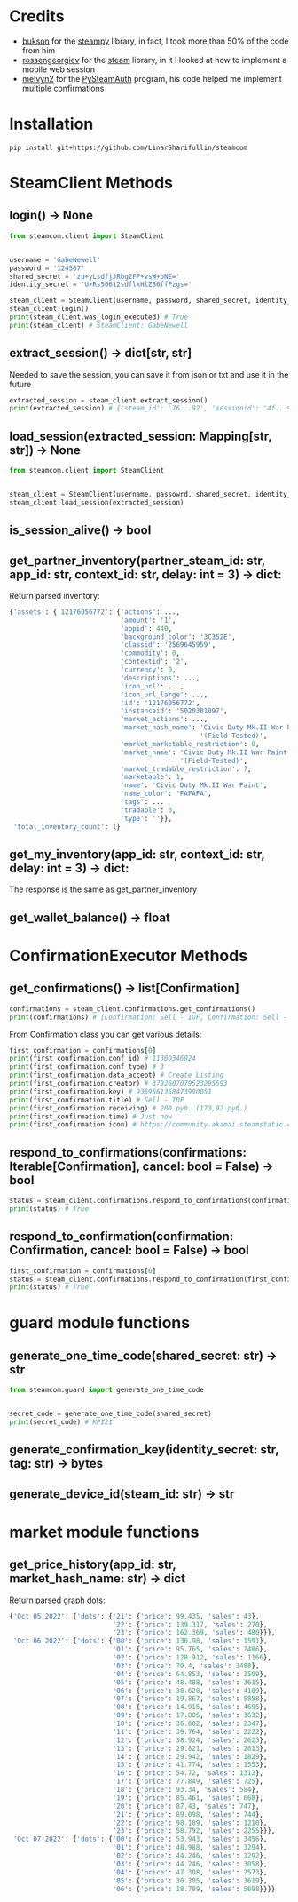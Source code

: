 # Credits
* [bukson](https://github.com/bukson) for the [steampy](https://github.com/bukson/steampy) library, in fact, I took more than 50% of the code from him
* [rossengeorgiev](https://github.com/rossengeorgiev) for the [steam](https://github.com/ValvePython/steam) library, in it I looked at how to implement a mobile web session
* [melvyn2](https://github.com/melvyn2) for the [PySteamAuth](https://github.com/melvyn2/PySteamAuth) program, his code helped me implement multiple confirmations

# Installation
```console
pip install git+https://github.com/LinarSharifullin/steamcom
```

# SteamClient Methods
## login() -> None
```python
from steamcom.client import SteamClient


username = 'GabeNewell'
password = '124567'
shared_secret = 'zu+yLsdfjJRbg2FP+vsW+oNE='
identity_secret = 'U+Rs50612sdflkHlZ86ffPzgs='

steam_client = SteamClient(username, password, shared_secret, identity_secret)
steam_client.login()
print(steam_client.was_login_executed) # True
print(steam_client) # SteamClient: GabeNewell
```

## extract_session() -> dict[str, str]
Needed to save the session, you can save it from json or txt and use it in the future
```python
extracted_session = steam_client.extract_session()
print(extracted_session) # {'steam_id': '76...82', 'sessionid': '4f...90', 'steamLogin': '76...85', 'steamLoginSecure': '76...52'}
```

## load_session(extracted_session: Mapping[str, str]) -> None
```python
from steamcom.client import SteamClient


steam_client = SteamClient(username, passowrd, shared_secret, identity_secret)
steam_client.load_session(extracted_session)
```

## is_session_alive() -> bool

## get_partner_inventory(partner_steam_id: str, app_id: str, context_id: str, delay: int = 3) -> dict:
Return parsed inventory:
```python
{'assets': {'12176056772': {'actions': ...,
                            'amount': '1',
                            'appid': 440,
                            'background_color': '3C352E',
                            'classid': '2569645959',
                            'commodity': 0,
                            'contextid': '2',
                            'currency': 0,
                            'descriptions': ...,
                            'icon_url': ...,
                            'icon_url_large': ...,
                            'id': '12176056772',
                            'instanceid': '5020381097',
                            'market_actions': ...,
                            'market_hash_name': 'Civic Duty Mk.II War Paint '
                                                '(Field-Tested)',
                            'market_marketable_restriction': 0,
                            'market_name': 'Civic Duty Mk.II War Paint '
                                           '(Field-Tested)',
                            'market_tradable_restriction': 7,
                            'marketable': 1,
                            'name': 'Civic Duty Mk.II War Paint',
                            'name_color': 'FAFAFA',
                            'tags': ...
                            'tradable': 0,
                            'type': ''}},
 'total_inventory_count': 1}
```

## get_my_inventory(app_id: str, context_id: str, delay: int = 3) -> dict:
The response is the same as get_partner_inventory

## get_wallet_balance() -> float

# ConfirmationExecutor Methods
## get_confirmations() -> list[Confirmation]
```python
confirmations = steam_client.confirmations.get_confirmations()
print(confirmations) # [Confirmation: Sell - IDF, Confirmation: Sell - SWAT]
```

From Confirmation class you can get various details:
```python
first_confirmation = confirmations[0]
print(first_confirmation.conf_id) # 11360346824
print(first_confirmation.conf_type) # 3
print(first_confirmation.data_accept) # Create Listing
print(first_confirmation.creator) # 3792607079523295593
print(first_confirmation.key) # 9359661368473990051
print(first_confirmation.title) # Sell - IDF
print(first_confirmation.receiving) # 200 pуб. (173,92 pуб.)
print(first_confirmation.time) # Just now
print(first_confirmation.icon) # https://community.akamai.steamstatic.com/economy/image/Iz...fKf/32fx32f
```

## respond_to_confirmations(confirmations: Iterable[Confirmation], cancel: bool = False) -> bool
```python
status = steam_client.confirmations.respond_to_confirmations(confirmations)
print(status) # True
```

## respond_to_confirmation(confirmation: Confirmation, cancel: bool = False) -> bool
```python
first_confirmation = confirmations[0]
status = steam_client.confirmations.respond_to_confirmation(first_confirmation)
print(status) # True
```

# guard module functions
## generate_one_time_code(shared_secret: str) -> str
```python
from steamcom.guard import generate_one_time_code


secret_code = generate_one_time_code(shared_secret)
print(secret_code) # KPI21
```

## generate_confirmation_key(identity_secret: str, tag: str) -> bytes

## generate_device_id(steam_id: str) -> str

# market module functions
## get_price_history(app_id: str, market_hash_name: str) -> dict
Return parsed graph dots:
```python
{'Oct 05 2022': {'dots': {'21': {'price': 99.435, 'sales': 43},
                          '22': {'price': 139.317, 'sales': 270},
                          '23': {'price': 162.369, 'sales': 480}}},
 'Oct 06 2022': {'dots': {'00': {'price': 136.98, 'sales': 1591},
                          '01': {'price': 95.765, 'sales': 2486},
                          '02': {'price': 128.912, 'sales': 1166},
                          '03': {'price': 79.4, 'sales': 3488},
                          '04': {'price': 64.853, 'sales': 3509},
                          '05': {'price': 48.488, 'sales': 3615},
                          '06': {'price': 38.628, 'sales': 4189},
                          '07': {'price': 19.867, 'sales': 5858},
                          '08': {'price': 14.915, 'sales': 4695},
                          '09': {'price': 17.805, 'sales': 3632},
                          '10': {'price': 36.602, 'sales': 2347},
                          '11': {'price': 39.764, 'sales': 2222},
                          '12': {'price': 38.924, 'sales': 2625},
                          '13': {'price': 29.821, 'sales': 2613},
                          '14': {'price': 29.942, 'sales': 1829},
                          '15': {'price': 41.774, 'sales': 1553},
                          '16': {'price': 54.72, 'sales': 1312},
                          '17': {'price': 77.849, 'sales': 725},
                          '18': {'price': 93.34, 'sales': 584},
                          '19': {'price': 85.461, 'sales': 668},
                          '20': {'price': 87.43, 'sales': 747},
                          '21': {'price': 89.098, 'sales': 744},
                          '22': {'price': 98.189, 'sales': 1210},
                          '23': {'price': 58.792, 'sales': 2255}}},
 'Oct 07 2022': {'dots': {'00': {'price': 53.943, 'sales': 3456},
                          '01': {'price': 48.988, 'sales': 3294},
                          '02': {'price': 44.246, 'sales': 3292},
                          '03': {'price': 44.246, 'sales': 3058},
                          '04': {'price': 47.308, 'sales': 2573},
                          '05': {'price': 30.305, 'sales': 3619},
                          '06': {'price': 18.789, 'sales': 5698}}}}
```